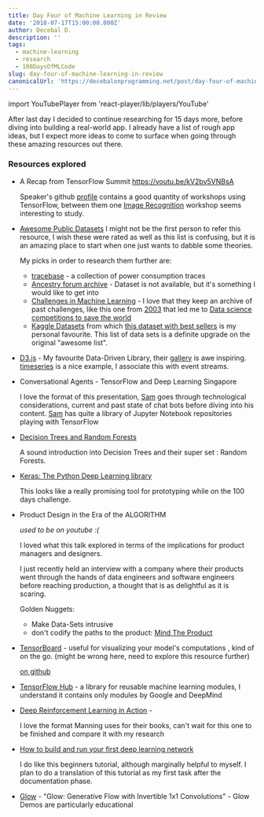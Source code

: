 ```yaml
---
title: Day Four of Machine Learning in Review
date: '2018-07-17T15:00:00.000Z'
author: Decebal D.
description: ''
tags:
  - machine-learning
  - research
  - 100DaysOfMLCode
slug: day-four-of-machine-learning-in-review
canonicalUrl: 'https://decebalonprogramming.net/post/day-four-of-machine-learning-in-review'
---
```


import YouTubePlayer from 'react-player/lib/players/YouTube'

After last day I decided to continue researching for 15 days more, before diving into building a real-world app.
I already have a list of rough app ideas, but I expect more ideas to come to surface when going through these amazing resources out there.

### Resources explored


* A Recap from TensorFlow Summit
	https://youtu.be/kV2by5VNBsA
	
  Speaker's github [profile](https://github.com/fooljames) contains a good 
quantity of workshops using TensorFlow, between them one 
[Image Recognition](https://github.com/tf-dl-workshop/tf-image-workshop) 
workshop seems interesting to study.

* [Awesome Public Datasets](https://github.com/awesomedata/awesome-public-datasets)
	I might not be the first person to refer this resource, 
	I wish these were rated as well as this list is confusing, 
	but it is an amazing place to start when one just wants to dabble some theories.
	
  My picks in order to research them further are:
  
  - [tracebase](https://github.com/areinhardt/tracebase) -  a collection of power consumption traces
  - [Ancestry forum archive](http://www.cs.cmu.edu/~jelsas/data/ancestry.com/) - Dataset is not available, but it's something I would like to get into
  - [Challenges in Machine Learning](http://www.chalearn.org/) - I love that they keep an 
    archive of past challenges, like this one from [2003](http://clopinet.com/isabelle/Projects/NIPS2003/)
    that led me to [Data science competitions to save the world](https://www.drivendata.org/)
  - [Kaggle Datasets](https://www.kaggle.com/datasets) from which [this dataset with best sellers](https://www.kaggle.com/cmenca/new-york-times-hardcover-fiction-best-sellers) is my personal favourite.
 This list of data sets is a definite upgrade on the original "awesome list".
	 
* [D3.js](https://d3js.org/) - My favourite Data-Driven Library, their [gallery](https://github.com/d3/d3/wiki/Gallery) is awe inspiring.
	[timeseries](http://mlvl.github.io/timeseries/) is a nice example, I associate this with event streams.

* Conversational Agents - TensorFlow and Deep Learning Singapore

  <YouTubePlayer
  url='https://youtu.be/nPyVZ5EPlFs'
  playing={false}
  controls
/>

  I love the format of this presentation, [Sam](https://github.com/samwit) goes through technological considerations, 
current and past state of chat bots before diving into his content. 
[Sam](https://github.com/samwit) has quite a library of Jupyter Notebook repositories playing with TensorFlow	   


* [Decision Trees and Random Forests](https://towardsdatascience.com/decision-trees-and-random-forests-df0c3123f991)

  A sound introduction into Decision Trees and their super set : Random Forests.

* [Keras: The Python Deep Learning library](https://keras.io/)
  
  This looks like a really promising tool for prototyping while on the 100 days challenge.
	
* Product Design in the Era of the ALGORITHM

  *used to be on youtube :(*

  I loved what this talk explored in terms of the implications for product managers and designers.
  
  I just recently held an interview with a company where their products went through the hands of 
data engineers and software engineers before reaching production, a thought that is as 
delightful as it is scaring. 

  Golden Nuggets:
  - Make Data-Sets intrusive
  - don't codify the paths to the product: [Mind The Product](https://www.mindtheproduct.com/)

* [TensorBoard](https://www.tensorflow.org/guide/summaries_and_tensorboard) - useful for visualizing your model's computations , kind of on the go. (might be wrong here, need to explore this resource further)
	
  [on github](https://github.com/tensorflow/tensorboard)

* [TensorFlow Hub](https://www.tensorflow.org/hub/) -  a library for reusable machine learning modules, I understand it contains only modules by Google and DeepMind

* [Deep Reinforcement Learning in Action](https://www.manning.com/books/deep-reinforcement-learning-in-action) -
 	
  I love the format Manning uses for their books, can't wait for this one to be finished and compare it with my research 

* [How to build and run your first deep learning network](https://www.oreilly.com/learning/how-to-build-and-run-your-first-deep-learning-network)
	
  I do like this beginners tutorial, although marginally helpful to myself. 
  I plan to do a translation of this tutorial as my first task after the documentation phase.

* [Glow](https://github.com/openai/glow) - "Glow: Generative Flow with Invertible 1x1 Convolutions" - Glow Demos are particularly educational
